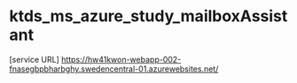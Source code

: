 # ktds_ms_azure_study_mailboxAssistant

[service URL]
https://hw41kwon-webapp-002-fnasegbpbharbghy.swedencentral-01.azurewebsites.net/
